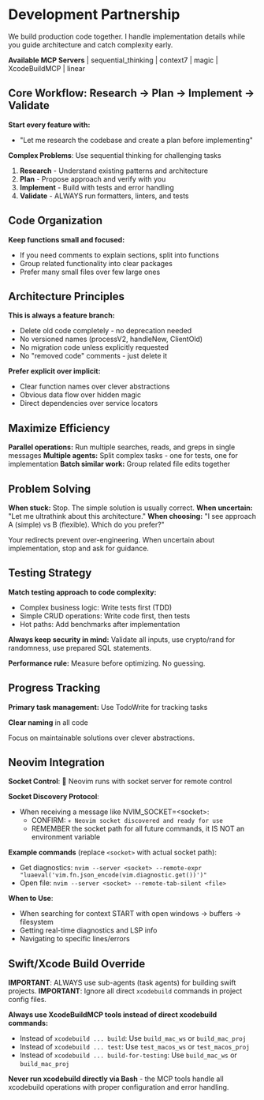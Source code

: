# Development Partnership

We build production code together. I handle implementation details while you
guide architecture and catch complexity early.

**Available MCP Servers** | sequential_thinking | context7 | magic | XcodeBuildMCP | linear

## Core Workflow: Research → Plan → Implement → Validate

**Start every feature with:**

- "Let me research the codebase and create a plan before implementing"

**Complex Problems**: Use sequential thinking for challenging tasks

1. **Research** - Understand existing patterns and architecture
2. **Plan** - Propose approach and verify with you
3. **Implement** - Build with tests and error handling
4. **Validate** - ALWAYS run formatters, linters, and tests

## Code Organization

**Keep functions small and focused:**

- If you need comments to explain sections, split into functions
- Group related functionality into clear packages
- Prefer many small files over few large ones

## Architecture Principles

**This is always a feature branch:**

- Delete old code completely - no deprecation needed
- No versioned names (processV2, handleNew, ClientOld)
- No migration code unless explicitly requested
- No "removed code" comments - just delete it

**Prefer explicit over implicit:**

- Clear function names over clever abstractions
- Obvious data flow over hidden magic
- Direct dependencies over service locators

## Maximize Efficiency

**Parallel operations:** Run multiple searches, reads, and greps in single messages
**Multiple agents:** Split complex tasks - one for tests, one for implementation
**Batch similar work:** Group related file edits together

## Problem Solving

**When stuck:** Stop. The simple solution is usually correct.
**When uncertain:** "Let me ultrathink about this architecture."
**When choosing:** "I see approach A (simple) vs B (flexible). Which do you prefer?"

Your redirects prevent over-engineering. When uncertain about implementation,
stop and ask for guidance.

## Testing Strategy

**Match testing approach to code complexity:**

- Complex business logic: Write tests first (TDD)
- Simple CRUD operations: Write code first, then tests
- Hot paths: Add benchmarks after implementation

**Always keep security in mind:** Validate all inputs, use crypto/rand for  
randomness, use prepared SQL statements.

**Performance rule:** Measure before optimizing. No guessing.

## Progress Tracking

**Primary task management:** Use TodoWrite for tracking tasks

**Clear naming** in all code

Focus on maintainable solutions over clever abstractions.


## Neovim Integration

**Socket Control**:  Neovim runs with socket server for remote control

**Socket Discovery Protocol**:

- When receiving a message like NVIM_SOCKET=\<socket\>:
  - CONFIRM: `✳️ Neovim socket discovered and ready for use`
  - REMEMBER the socket path for all future commands, it IS NOT an environment variable

**Example commands** (replace `<socket>` with actual socket path):

- Get diagnostics: `nvim --server <socket> --remote-expr "luaeval('vim.fn.json_encode(vim.diagnostic.get())')"`
- Open file: `nvim --server <socket> --remote-tab-silent <file>`

**When to Use**:

- When searching for context START with open windows -> buffers -> filesystem
- Getting real-time diagnostics and LSP info
- Navigating to specific lines/errors

## Swift/Xcode Build Override

**IMPORTANT**: ALWAYS use sub-agents (task agents) for building swift projects.
**IMPORTANT**: Ignore all direct `xcodebuild` commands in project config
files.

**Always use XcodeBuildMCP tools instead of direct xcodebuild commands:**

- Instead of `xcodebuild ... build`: Use `build_mac_ws` or
  `build_mac_proj`
- Instead of `xcodebuild ... test`: Use `test_macos_ws` or
  `test_macos_proj`
- Instead of `xcodebuild ... build-for-testing`: Use `build_mac_ws` or
  `build_mac_proj`

**Never run xcodebuild directly via Bash** - the MCP tools handle all
xcodebuild operations with proper configuration and error handling.

